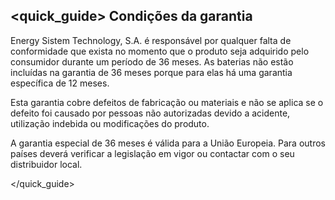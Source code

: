 ## <quick_guide> Condições da garantia

Energy Sistem Technology, S.A. é responsável por qualquer falta de conformidade que exista no momento que o produto seja adquirido pelo consumidor durante um período de 36 meses. As baterias não estão incluídas na garantia de 36 meses porque para elas há uma garantia específica de 12 meses.

Esta garantia cobre defeitos de fabricação ou materiais e não se aplica se o defeito foi causado por pessoas não autorizadas devido a acidente, utilização indebida ou modificações do produto.

A garantia especial de 36 meses é válida para a União Europeia. Para outros países deverá verificar a legislação em vigor ou contactar com o seu distribuidor local.


</quick_guide>


